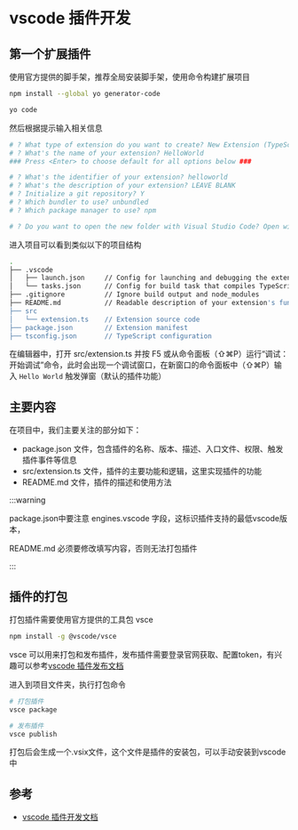 # vscode 插件开发

## 第一个扩展插件

使用官方提供的脚手架，推荐全局安装脚手架，使用命令构建扩展项目

```bash
npm install --global yo generator-code

yo code

```

然后根据提示输入相关信息

```bash
# ? What type of extension do you want to create? New Extension (TypeScript)
# ? What's the name of your extension? HelloWorld
### Press <Enter> to choose default for all options below ###

# ? What's the identifier of your extension? helloworld
# ? What's the description of your extension? LEAVE BLANK
# ? Initialize a git repository? Y
# ? Which bundler to use? unbundled
# ? Which package manager to use? npm

# ? Do you want to open the new folder with Visual Studio Code? Open with `code`


```

进入项目可以看到类似以下的项目结构

```bash
.
├── .vscode
│   ├── launch.json     // Config for launching and debugging the extension
│   └── tasks.json      // Config for build task that compiles TypeScript
├── .gitignore          // Ignore build output and node_modules
├── README.md           // Readable description of your extension's functionality
├── src
│   └── extension.ts    // Extension source code
├── package.json        // Extension manifest
├── tsconfig.json       // TypeScript configuration

```

在编辑器中，打开 src/extension.ts 并按 F5 或从命令面板（⇧⌘P）运行“调试：开始调试”命令，此时会出现一个调试窗口，在新窗口的命令面板中（⇧⌘P）输入 `Hello World` 触发弹窗（默认的插件功能）


## 主要内容

在项目中，我们主要关注的部分如下：
- package.json 文件，包含插件的名称、版本、描述、入口文件、权限、触发插件事件等信息
- src/extension.ts 文件，插件的主要功能和逻辑，这里实现插件的功能
- README.md 文件，插件的描述和使用方法

:::warning

package.json中要注意 engines.vscode 字段，这标识插件支持的最低vscode版本，

README.md 必须要修改填写内容，否则无法打包插件

:::

## 插件的打包
打包插件需要使用官方提供的工具包 vsce
```bash
npm install -g @vscode/vsce

```
vsce 可以用来打包和发布插件，发布插件需要登录官网获取、配置token，有兴趣可以参考[vscode 插件发布文档](https://code.visualstudio.com/api/working-with-extensions/publishing-extension)

进入到项目文件夹，执行打包命令

```bash
# 打包插件
vsce package

# 发布插件
vsce publish
```

打包后会生成一个.vsix文件，这个文件是插件的安装包，可以手动安装到vscode中

## 参考

- [vscode 插件开发文档](https://code.visualstudio.com/api/get-started/your-first-extension)
